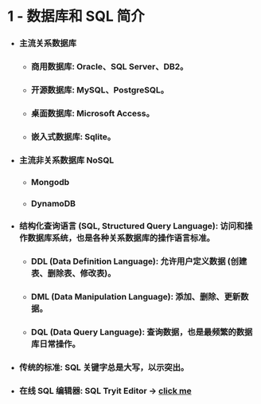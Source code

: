 1 - 数据库和 SQL 简介
=====
* ### 主流关系数据库
    * ### 商用数据库: Oracle、SQL Server、DB2。
    * ### 开源数据库: MySQL、PostgreSQL。
    * ### 桌面数据库: Microsoft Access。
    * ### 嵌入式数据库: Sqlite。
* ### 主流非关系数据库 NoSQL
    * ### Mongodb
    * ### DynamoDB
* ### 结构化查询语言 (SQL, Structured Query Language): 访问和操作数据库系统，也是各种关系数据库的操作语言标准。
    * ### DDL (Data Definition Language): 允许用户定义数据 (创建表、删除表、修改表)。
    * ### DML (Data Manipulation Language): 添加、删除、更新数据。
    * ### DQL (Data Query Language): 查询数据，也是最频繁的数据库日常操作。
* ### 传统的标准: SQL 关键字总是大写，以示突出。
* ### 在线 SQL 编辑器: SQL Tryit Editor -> [click me](https://www.w3schools.com/sql/trysql.asp?filename=trysql_op_in)
<br />
